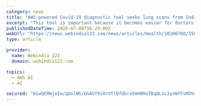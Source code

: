 ```yaml
---
category: news
title: "AWS-powered Covid-19 diagnostic tool seeks lung scans from India"
excerpt: "This tool is important because it becomes easier for doctors the world over to treat a patient if they know what disease they are suffering from and how badly that disease has infected that person. The same goes with Covid-19 patients."
publishedDateTime: 2020-07-08T16:29:00Z
webUrl: "https://news.webindia123.com/news/articles/Health/20200708/3589229.html"
type: article

provider:
  name: Webindia 123
  domain: webindia123.com

topics:
  - AWS AI
  - AI

secured: "DiwQERWjoIw/qOolWh/GGASY9iOrVtlBfQGrxEmH0HuTBqQLzL3ynNfFvRDVmbIUZzvurmg4IlKp2nnoFNqXSuF/HmzxXcCUZcDaoa0AVhcYorzKZoWW0u+luso8lY5oY9KF1F0gvfW2H/o4XFb05yekGJJof4sLjOok9ymx0h1gXQgwarGW762RqMBPPXaRe+3K3FeKtcl2eBUFv6JzUst0hZTj5yPxR2deVZMjOCtZz8jYaGqVRHI7+FqKYRUApShgBPrXlcj5EchGepxsygV1UnTazhze/w+gwZDBJLoc9em+6K6sgGijo/IUzo/mkGrN8npuXBqGLiU9ESsICQ==;DYZcK4U/PDRE43L5B4mQrA=="
---
```


